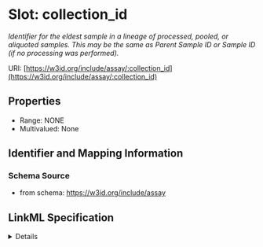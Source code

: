 # Slot: collection_id
_Identifier for the eldest sample in a lineage of processed, pooled, or aliquoted samples. This may be the same as Parent Sample ID or Sample ID (if no processing was performed)._


URI: [https://w3id.org/include/assay/:collection_id](https://w3id.org/include/assay/:collection_id)



<!-- no inheritance hierarchy -->




## Properties

* Range: NONE
* Multivalued: None







## Identifier and Mapping Information







### Schema Source


* from schema: https://w3id.org/include/assay




## LinkML Specification

<details>
```yaml
name: collection_id
definition_uri: include:collection_id
description: Identifier for the eldest sample in a lineage of processed, pooled, or
  aliquoted samples. This may be the same as Parent Sample ID or Sample ID (if no
  processing was performed).
from_schema: https://w3id.org/include/assay
rank: 1000
alias: collection_id
domain_of:
- Biospecimen
- DataFile
- Biospecimen
- DataFile

```
</details>